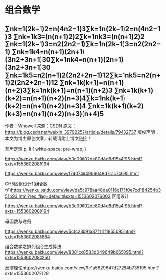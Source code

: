 # 组合数学




∑nk=1(2k−1)2=n(4n2−1)3∑k=1n(2k−1)2=n(4n2−1)3 
∑nk=1k3=(n(n+1)2)2∑k=1nk3=(n(n+1)2)2
∑nk=1(2k−1)3=n2(2n2−1)∑k=1n(2k−1)3=n2(2n2−1)
∑nk=1k4=n(n+1)(2n+1)(3n2+3n+1)30∑k=1nk4=n(n+1)(2n+1)(3n2+3n+1)30
∑nk=1k5=n2(n+1)2(2n2+2n−1)12∑k=1nk5=n2(n+1)2(2n2+2n−1)12
∑nk=1k(k+1)=n(n+1)(n+2)3∑k=1nk(k+1)=n(n+1)(n+2)3
∑nk=1k(k+1)(k+2)=n(n+1)(n+2)(n+3)4∑k=1nk(k+1)(k+2)=n(n+1)(n+2)(n+3)4
∑nk=1k(k+1)(k+2)(k+3)=n(n+1)(n+2)(n+3)(n+4)5
--------------------- 
作者：Whowell 
来源：CSDN 
原文：https://blog.csdn.net/weixin_39792252/article/details/79432737 
版权声明：本文为博主原创文章，转载请附上博文链接！












互斥定理 p, li { white-space: pre-wrap; } 

https://wenku.baidu.com/view/b3c09002de80d4d8d15a4f95.html?sxts=1553602089194


https://wenku.baidu.com/view/f74074649b6648d7c1c74695.html

CH5区组设计1(组合数学)https://wenku.baidu.com/view/da5d978aa48da0116c175f0e7cd184254b351b93.html?rec_flag=default&sxts=1553602076002
区组设计

https://wenku.baidu.com/view/b3c09002de80d4d8d15a4f95.html?sxts=1553602089194


母函数与递归

https://wenku.baidu.com/view/5cfc23b91a37f111f1855b95.html?sxts=1553602085864

组合数学之排列组合生成算法
https://wenku.baidu.com/view/8381cc8583d049649b665895.html?sxts=1553602083250


反演理论https://wenku.baidu.com/view/9e1a5829647d27284b735195.html?sxts=1553602079129



















































































